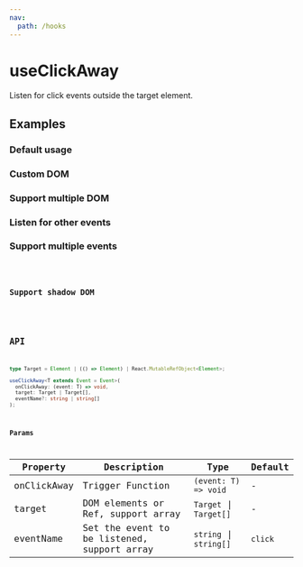 ```yaml
---
nav:
  path: /hooks
---
```


# useClickAway

Listen for click events outside the target element.

## Examples

### Default usage

<code src="./demo/demo1.tsx"></code>

### Custom DOM

<code src="./demo/demo2.tsx"></code>

### Support multiple DOM

<code src="./demo/demo3.tsx"></code>

### Listen for other events

<code src="./demo/demo4.tsx"></code>

### Support multiple events

<code src="./demo/demo5.tsx"/>

### Support shadow DOM

<code src="./demo/demo6.tsx"/>

## API

```typescript
type Target = Element | (() => Element) | React.MutableRefObject<Element>;

useClickAway<T extends Event = Event>(
  onClickAway: (event: T) => void,
  target: Target | Target[],
  eventName?: string | string[]
);
```

### Params

| Property    | Description                                 | Type                   | Default |
| ----------- | ------------------------------------------- | ---------------------- | ------- |
| onClickAway | Trigger Function                            | `(event: T) => void`   | -       |
| target      | DOM elements or Ref, support array          | `Target` \| `Target[]` | -       |
| eventName   | Set the event to be listened, support array | `string` \| `string[]` | `click` |
